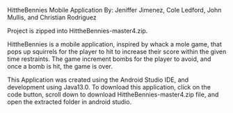 HittheBennies Mobile Application
By: Jeniffer Jimenez, Cole Ledford, John Mullis, and Christian Rodriguez

Project is zipped into HittheBennies-master4.zip.

HittheBennies is a mobile application, inspired by whack a mole game, that pops up squirrels for the player to hit to increase their score within the given time restraints. 
The game increment bombs for the player to avoid, and once a bomb is hit, the game is over.

This Application was created using the Android Studio IDE, and development using Java13.0. 
To download this application, click on the code button, scroll down to download HittheBennies-master4.zip file, and open the extracted folder in android studio. 
